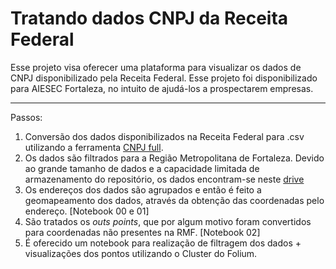 # Tratando dados CNPJ da Receita Federal

Esse projeto visa oferecer uma plataforma para visualizar os dados de CNPJ disponibilizado pela Receita Federal. Esse projeto foi disponibilizado para AIESEC Fortaleza, no intuito de ajudá-los a prospectarem empresas.

---

Passos:

01. Conversão dos dados disponibilizados na Receita Federal para .csv utilizando a ferramenta [CNPJ full](https://github.com/fabioserpa/CNPJ-full).
02. Os dados são filtrados para a Região Metropolitana de Fortaleza. Devido ao grande tamanho de dados e a capacidade limitada de armazenamento do repositório, os dados encontram-se neste [drive](https://drive.google.com/drive/folders/1DetO_3iy_7g2PfIPNIGE2IBcrcm8PqDm?usp=sharing)
03. Os endereços dos dados são agrupados e então é feito a geomapeamento dos dados, através da obtenção das coordenadas pelo endereço. [Notebook 00 e 01]
04. São tratados os *outs points*, que por algum motivo foram convertidos para coordenadas não presentes na RMF. [Notebook 02]
05. É oferecido um notebook para realização de filtragem dos dados + visualizações dos pontos utilizando o Cluster do Folium.